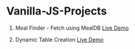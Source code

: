 # Vanilla-JS-Projects

1. Meal Finder - Fetch using MealDB    [Live Demo](https://htmlpreview.github.io/?https://github.com/idontknowjs/Vanilla-JS-Projects/blob/master/MealFinder/index.html)

2. Dynamic Table Creation   [Live Demo](https://htmlpreview.github.io/?https://github.com/idontknowjs/Vanilla-JS-Projects/blob/master/Dynamic%20Table/index.html)

